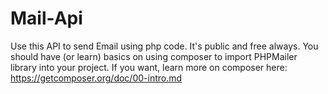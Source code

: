 # Mail-Api
Use this API to send Email using php code. It's public and free always. You should have (or learn) basics on using composer to import PHPMailer library into your project. If you want, learn more on composer here: https://getcomposer.org/doc/00-intro.md
